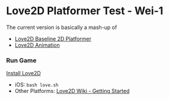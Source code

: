 # Love2D Platformer Test - Wei-1

The current version is basically a mash-up of

 - [Love2D Baseline 2D Platformer](https://love2d.org/wiki/Tutorial:Baseline_2D_Platformer)
 - [Love2D Animation](https://love2d.org/wiki/Tutorial:Animation)

### Run Game

[Install Love2D](https://love2d.org/#download)

 - iOS: `bash love.sh`
 - Other Platforms: [Love2D Wiki - Getting Started](https://love2d.org/wiki/Getting_Started)
